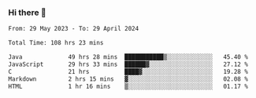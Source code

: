 ### Hi there 👋

<!--START_SECTION:waka-->

```txt
From: 29 May 2023 - To: 29 April 2024

Total Time: 108 hrs 23 mins

Java             49 hrs 28 mins  ███████████▒░░░░░░░░░░░░░   45.40 %
JavaScript       29 hrs 33 mins  ██████▓░░░░░░░░░░░░░░░░░░   27.12 %
C                21 hrs          ████▓░░░░░░░░░░░░░░░░░░░░   19.28 %
Markdown         2 hrs 15 mins   ▓░░░░░░░░░░░░░░░░░░░░░░░░   02.08 %
HTML             1 hr 16 mins    ▒░░░░░░░░░░░░░░░░░░░░░░░░   01.17 %
```

<!--END_SECTION:waka-->
<!--
**the-beef-calculator/the-beef-calculator** is a ✨ _special_ ✨ repository because its `README.md` (this file) appears on your GitHub profile.

Here are some ideas to get you started:

- 🔭 I’m currently working on ...
- 🌱 I’m currently learning ...
- 👯 I’m looking to collaborate on ...
- 🤔 I’m looking for help with ...
- 💬 Ask me about ...
- 📫 How to reach me: ...
- 😄 Pronouns: ...
- ⚡ Fun fact: ...
-->
